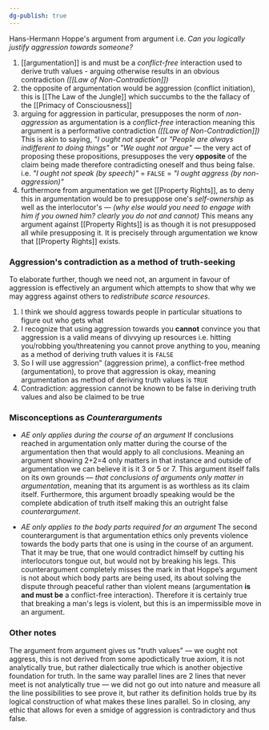```yaml
---
dg-publish: true
---
```

Hans-Hermann Hoppe's argument from argument
i.e. _Can you logically justify aggression towards someone?_
1. [[argumentation]] is and must be a _conflict-free_ interaction used to derive truth values - arguing otherwise results in an obvious contradiction _([[Law of Non-Contradiction]])_
2. the opposite of argumentation would be aggression (conflict initiation), this is [[The Law of the Jungle]] which succumbs to the the fallacy of the [[Primacy of Consciousness]]
3. arguing for aggression in particular, presupposes the norm of _non-aggression_ as argumentation is a _conflict-free_ interaction meaning this argument is a performative contradiction _([[Law of Non-Contradiction]])_ 
   This is akin to saying, _"I ought not speak"_ or _"People are always indifferent to doing things"_ or _"We ought not argue"_ — the very act of proposing these propositions, presupposes the very **opposite** of the claim being made therefore contradicting oneself and thus being false. 
   i.e. _"I ought not speak (by speech)"_ = `FALSE` = _"I ought aggress (by non-aggression)"_ 
4. furthermore from argumentation we get [[Property Rights]], as to deny this in argumentation would be to presuppose one's _self-ownership_ as well as the interlocutor's — _(why else would you need to engage with him if you owned him? clearly you do not and cannot)_ 
   This means any argument against [[Property Rights]] is as though it is not presupposed all while presupposing it. It is precisely through argumentation we know that [[Property Rights]] exists.

### Aggression's contradiction as a method of truth-seeking
   To elaborate further, though we need not, an argument in favour of aggression is effectively an argument which attempts to show that why we may aggress against others to _redistribute scarce resources_. 
   1. I think we should aggress towards people in particular situations to figure out who gets what
   2. I recognize that using aggression towards you **cannot** convince you that aggression is a valid means of divvying up resources
       i.e. hitting you/robbing you/threatening you cannot prove anything to you, meaning as a method of deriving truth values it is `FALSE`
   3. So I will use aggression" (aggression prime), a conflict-free method (argumentation), to prove that aggression is okay, meaning argumentation as method of deriving truth values is `TRUE`
   4. Contradiction: aggression cannot be known to be false in deriving truth values and also be claimed to be true

### Misconceptions as _Counterarguments_
- _AE only applies during the course of an argument_
  If conclusions reached in argumentation only matter during the course of the argumentation then that would apply to all conclusions. Meaning an argument showing 2+2=4 only matters in that instance and outside of argumentation we can believe it is it 3 or 5 or 7. This argument itself falls on its own grounds — _that conclusions of arguments only matter in argumentation_, meaning that its argument is as worthless as its claim itself. Furthermore, this argument broadly speaking would be the complete abdication of truth itself making this an outright false _counterargument_.
  
-  _AE only applies to the body parts required for an argument_
  The second counterargument is that argumentation ethics only prevents violence towards the body parts that one is using in the course of an argument. That it may be true, that one would contradict himself by cutting his interlocutors tongue out, but would not by breaking his legs. This counterargument completely misses the mark in that Hoppe’s argument is not about which body parts are being used, its about solving the dispute through peaceful rather than violent means (argumentation **is and must be** a conflict-free interaction). Therefore it is certainly true that breaking a man's legs is violent, but this is an impermissible move in an argument.
  
### Other notes
The argument from argument gives us "truth values" — we ought not aggress, this is not derived from some apodictically true axiom, it is not analytically true, but rather dialectically true which is another objective foundation for truth. 
In the same way parallel lines are 2 lines that never meet is not analytically true — we did not go out into nature and measure all the line possibilities to see prove it, but rather its definition holds true by its logical construction of what makes these lines parallel.
So in closing, any ethic that allows for even a smidge of aggression is contradictory and thus false.

